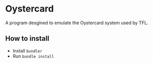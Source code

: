 # Oystercard 

A program  desgined to emulate the Oystercard system used by TFL. 

## How to install
- Install `bundler`
- Run `bundle install`